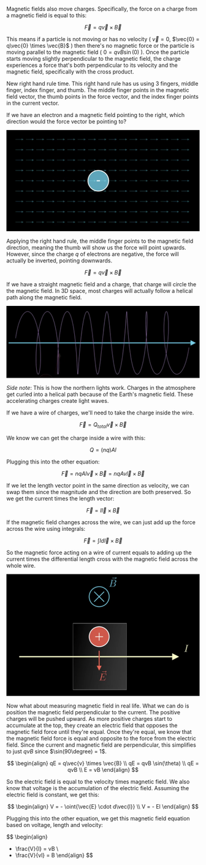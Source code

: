 Magnetic fields also move charges. Specifically, the force on a charge from a magnetic field is equal to this:

$$
\vec{F} = q\vec{v} \times \vec{B}
$$

This means if a particle is not moving or has no velocity ( $\vec{v} = 0$, $\vec{0} = q\vec{0} \times \vec{B}$ ) then there's no magnetic force or the particle is moving parallel to the magnetic field ( $0 = qvB \sin(0)$ ). Once the particle starts moving slightly perpendicular to the magnetic field, the charge experiences a force that's both perpendicular to its velocity and the magnetic field, specifically with the cross product.

New right hand rule time. This right hand rule has us using 3 fingers, middle finger, index finger, and thumb. The middle finger points in the magnetic field vector, the thumb points in the force vector, and the index finger points in the current vector.

If we have an electron and a magnetic field pointing to the right, which direction would the force vector be pointing to?

![](../Assets/electron-magnetic-field-force-example.png)

Applying the right hand rule, the middle finger points to the magnetic field direction, meaning the thumb will show us the force will point upwards. However, since the charge $q$ of electrons are negative, the force will actually be inverted, pointing downwards.

$$
\vec{F} = q \vec{v} \times \vec{B}
$$

If we have a straight magnetic field and a charge, that charge will circle the the magnetic field. In 3D space, most charges will actually follow a helical path along the magnetic field.

![](../Assets/helical-charge-magnetic-field.png)

*Side note*: This is how the northern lights work. Charges in the atmosphere get curled into a helical path because of the Earth's magnetic field. These accelerating charges create light waves.

If we have a wire of charges, we'll need to take the charge inside the wire. 

$$
\vec{F} = Q_{total} \vec{v} \times \vec{B}
$$

We know we can get the charge inside a wire with this:

$$
Q = (nq)Al
$$

Plugging this into the other equation:

$$
\vec{F} = nqAl \vec{v} \times \vec{B} = nqAv \vec{l} \times \vec{B}
$$

If we let the length vector point in the same direction as velocity, we can swap them since the magnitude and the direction are both preserved. So we get the current times the length vector:

$$
\vec{F} = I \vec{l} \times \vec{B}
$$

If the magnetic field changes across the wire, we can just add up the force across the wire using integrals:

$$
\vec{F} = \int{I d \vec{l} \times \vec{B}}
$$

So the magnetic force acting on a wire of current equals to adding up the current times the differential length cross with the magnetic field across the whole wire.

![](../Assets/magnetic-field-measuring.png)

Now what about measuring magnetic field in real life. What we can do is position the magnetic field perpendicular to the current. The positive charges will be pushed upward. As more positive charges start to accumulate at the top, they create an electric field that opposes the magnetic field force until they're equal. Once they're equal, we know that the magnetic field force is equal and opposite to the force from the electric field. Since the current and magnetic field are perpendicular, this simplifies to just $qvB$ since $\sin(90\degree) = 1$. 

$$
\begin{align}
qE = q\vec{v} \times \vec{B}
\\
qE = qvB \sin(\theta)
\\
qE = qvB
\\
E = vB
\end{align}
$$

So the electric field is equal to the velocity times magnetic field. We also know that voltage is the accumulation of the electric field. Assuming the electric field is constant, we get this:

$$
\begin{align}
V = - \oint{\vec{E} \cdot d\vec{l}}
\\
V = - El
\end{align}
$$

Plugging this into the other equation, we get this magnetic field equation based on voltage, length and velocity:

$$
\begin{align}
- \frac{V}{l} = vB
\\
- \frac{V}{vl} = B
\end{align}
$$


